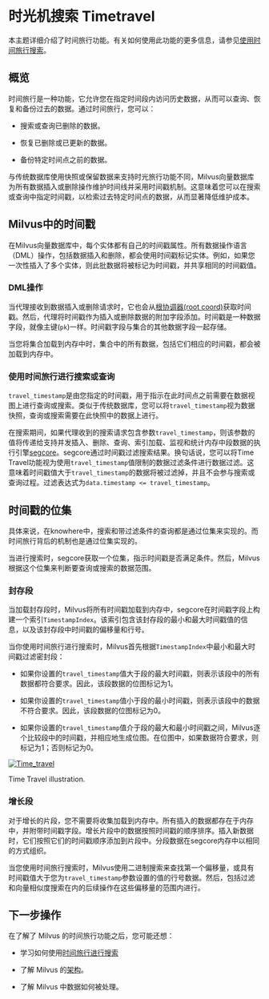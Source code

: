 时光机搜索  Timetravel
====

本主题详细介绍了时间旅行功能。有关如何使用此功能的更多信息，请参见[使用时间旅行搜索](timetravel.md)。

概览
--

时间旅行是一种功能，它允许您在指定时间段内访问历史数据，从而可以查询、恢复和备份过去的数据。通过时间旅行，您可以：

* 搜索或查询已删除的数据。

* 恢复已删除或已更新的数据。

* 备份特定时间点之前的数据。

与传统数据库使用快照或保留数据来支持时光旅行功能不同，Milvus向量数据库为所有数据插入或删除操作维护时间线并采用时间戳机制。这意味着您可以在搜索或查询中指定时间戳，以检索过去特定时间点的数据，从而显著降低维护成本。

Milvus中的时间戳
-----------

在Milvus向量数据库中，每个实体都有自己的时间戳属性。所有数据操作语言（DML）操作，包括数据插入和删除，都会使用时间戳标记实体。例如，如果您一次性插入了多个实体，则此批数据将被标记为时间戳，并共享相同的时间戳值。

### DML操作

当代理接收到数据插入或删除请求时，它也会从[根协调器(root coord)](https://milvus.io/docs/v2.1.x/four_layers.md#Root-coordinator-root-coord)获取时间戳。然后，代理将时间戳作为插入或删除数据的附加字段添加。时间戳是一种数据字段，就像主键(`pk`)一样。时间戳字段与集合的其他数据字段一起存储。

当您将集合加载到内存中时，集合中的所有数据，包括它们相应的时间戳，都会被加载到内存中。

### 使用时间旅行进行搜索或查询

`travel_timestamp`是由您指定的时间戳，用于指示在此时间点之前需要在数据视图上进行查询或搜索。类似于传统数据库，您可以将`travel_timestamp`视为数据快照，查询或搜索需要在此快照中的数据上进行。

在搜索期间，如果代理收到的搜索请求包含参数`travel_timestamp`，则该参数的值将传递给支持并发插入、删除、查询、索引加载、监视和统计内存中段数据的执行引擎[segcore](https://github.com/milvus-io/milvus/tree/master/docs/design_docs/segcore)。segcore通过时间戳过滤搜索结果。换句话说，您可以将Time Travel功能视为使用`travel_timestamp`值限制的数据过滤条件进行数据过滤。这意味着时间戳值大于`travel_timestamp`的数据将被过滤掉，并且不会参与搜索或查询过程。过滤表达式为`data.timestamp <= travel_timestamp`。

时间戳的位集
------

具体来说，在knowhere中，搜索和带过滤条件的查询都是通过位集来实现的。而时间旅行背后的机制也是通过位集实现的。

当进行搜索时，segcore获取一个位集，指示时间戳是否满足条件。然后，Milvus根据这个位集来判断要查询或搜索的数据范围。

### 封存段

当加载封存段时，Milvus将所有时间戳加载到内存中，segcore在时间戳字段上构建一个索引`TimestampIndex`。该索引包含该封存段的最小和最大时间戳值的信息，以及该封存段中时间戳的偏移量和行号。

当你使用时间旅行进行搜索时，Milvus首先根据`TimestampIndex`中最小和最大时间戳过滤密封段：

* 如果你设置的`travel_timestamp`值大于段的最大时间戳，则表示该段中的所有数据都符合要求。因此，该段数据的位图标记为1。

* 如果你设置的`travel_timestamp`值小于段的最小时间戳，则表示该段中的数据不符合要求。因此，该段数据的位图标记为0。

* 如果你设置的`travel_timestamp`值介于段的最大和最小时间戳之间，Milvus逐个比较段中的时间戳，并相应地生成位图。在位图中，如果数据符合要求，则标记为1；否则标记为0。

[![Time_travel](https://milvus.io/static/9f34df662c7e67ce84f536b473896f29/1263b/time_travel.png "Time Travel illustration.")](https://milvus.io/static/9f34df662c7e67ce84f536b473896f29/85220/time_travel.png)

Time Travel illustration.

### 增长段

对于增长的片段，您不需要将收集加载到内存中。所有插入的数据都存在于内存中，并附带时间戳字段。增长片段中的数据按照时间戳的顺序排序。插入新数据时，它们按照它们的时间戳顺序添加到片段中。分段数据在segcore内存中以相同的方式组织。

当您使用时间旅行搜索时，Milvus使用二进制搜索来查找第一个偏移量，或具有时间戳值大于您为`travel_timestamp`参数设置的值的行号数据。然后，包括过滤和向量相似度搜索在内的后续操作在这些偏移量的范围内进行。

下一步操作
-----

在了解了 Milvus 的时间旅行功能之后，您可能还想：

* 学习如何使用[时间旅行进行搜索](timetravel.md)

* 了解 Milvus 的[架构](architecture_overview.md)。

* 了解 Milvus 中数据如何被处理。
